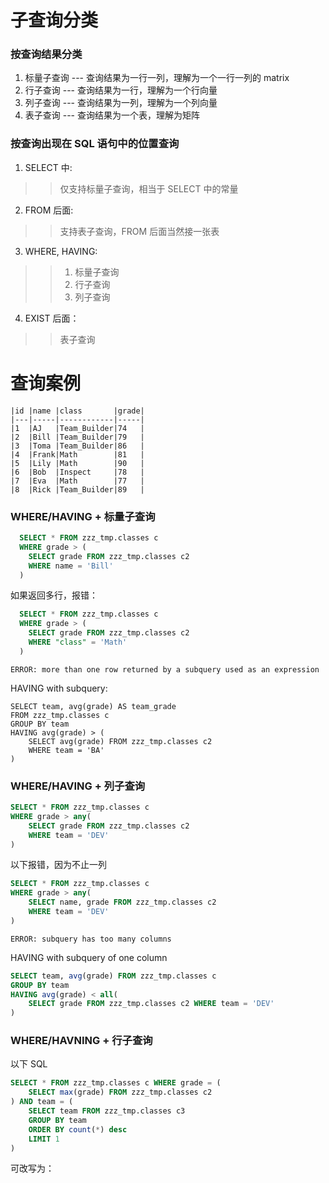 
# 子查询分类
### 按查询结果分类
1. 标量子查询 --- 查询结果为一行一列，理解为一个一行一列的 matrix
2. 行子查询 --- 查询结果为一行，理解为一个行向量
3. 列子查询 --- 查询结果为一列，理解为一个列向量
4. 表子查询 --- 查询结果为一个表，理解为矩阵
### 按查询出现在 SQL 语句中的位置查询
1. SELECT 中:
>> 仅支持标量子查询，相当于 SELECT 中的常量
2. FROM 后面:
>>  支持表子查询，FROM 后面当然接一张表
3. WHERE, HAVING:
>> 1. 标量子查询
>> 2. 行子查询
>> 3. 列子查询
4. EXIST 后面：
>> 表子查询

# 查询案例
```
|id |name |class       |grade|
|---|-----|------------|-----|
|1  |AJ   |Team_Builder|74   |
|2  |Bill |Team_Builder|79   |
|3  |Toma |Team_Builder|86   |
|4  |Frank|Math        |81   |
|5  |Lily |Math        |90   |
|6  |Bob  |Inspect     |78   |
|7  |Eva  |Math        |77   |
|8  |Rick |Team_Builder|89   |

```
### WHERE/HAVING + 标量子查询
```sql
  SELECT * FROM zzz_tmp.classes c 
  WHERE grade > (
    SELECT grade FROM zzz_tmp.classes c2 
    WHERE name = 'Bill'
  )
```
如果返回多行，报错：
```sql
  SELECT * FROM zzz_tmp.classes c 
  WHERE grade > (
    SELECT grade FROM zzz_tmp.classes c2 
    WHERE "class" = 'Math'
  )
```
```
ERROR: more than one row returned by a subquery used as an expression
```
HAVING with subquery:
```
SELECT team, avg(grade) AS team_grade 
FROM zzz_tmp.classes c 
GROUP BY team 
HAVING avg(grade) > (
	SELECT avg(grade) FROM zzz_tmp.classes c2 
	WHERE team = 'BA'
)
```
### WHERE/HAVING + 列子查询
```sql
SELECT * FROM zzz_tmp.classes c 
WHERE grade > any(
	SELECT grade FROM zzz_tmp.classes c2 
	WHERE team = 'DEV'
)
```
以下报错，因为不止一列
```sql
SELECT * FROM zzz_tmp.classes c 
WHERE grade > any(
	SELECT name, grade FROM zzz_tmp.classes c2 
	WHERE team = 'DEV'
)
```
```
ERROR: subquery has too many columns
```
HAVING with subquery of one column
```sql
SELECT team, avg(grade) FROM zzz_tmp.classes c 
GROUP BY team
HAVING avg(grade) < all(
	SELECT grade FROM zzz_tmp.classes c2 WHERE team = 'DEV'
)
```

### WHERE/HAVNING + 行子查询
以下 SQL
```sql
SELECT * FROM zzz_tmp.classes c WHERE grade = (
	SELECT max(grade) FROM zzz_tmp.classes c2 
) AND team = (
	SELECT team FROM zzz_tmp.classes c3 
	GROUP BY team 
	ORDER BY count(*) desc
	LIMIT 1
) 
```
可改写为：
